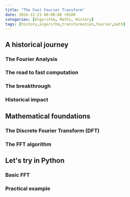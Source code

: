 ```yaml
---
title: "The Fast Fourier Transform"
date: 2024-12-23 00:00:00 +0100
categories: [Algorithm, Maths, History]
tags: [history,algorithm,transformation,fourier,math]
---
```

## A historical journey

### The Fourier Analysis

### The road to fast computation

### The breakthrough

### Historical impact

## Mathematical foundations

### The Discrete Fourier Transform (DFT)

### The FFT algorithm

## Let's try in Python

### Basic FFT

### Practical example